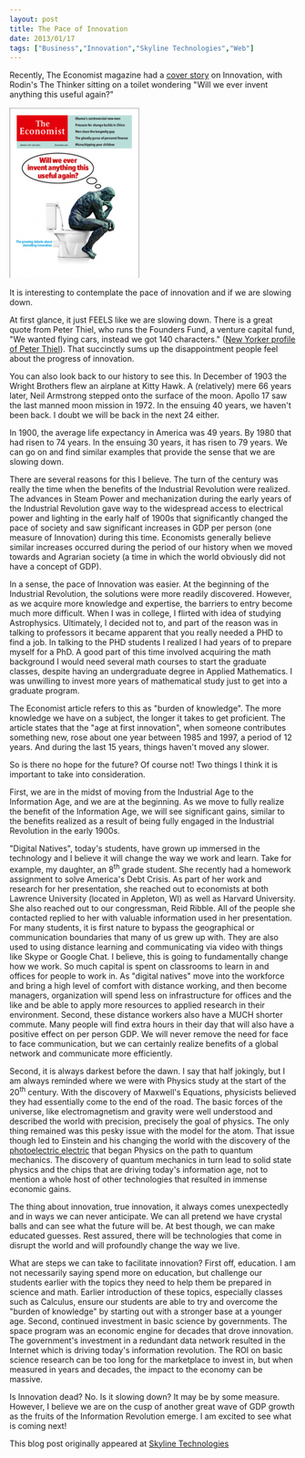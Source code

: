 ```yaml
---
layout: post
title: The Pace of Innovation
date: 2013/01/17
tags: ["Business","Innovation","Skyline Technologies","Web"]
---
```


Recently, The Economist magazine had a
[cover story](http://www.economist.com/news/briefing/21569381-idea-innovation-and-new-technology-have-stopped-driving-growth-getting-increasing)
on Innovation, with Rodin's The Thinker sitting on a toilet wondering "Will we ever invent anything this useful again?"

![Economist-Innovation Cover](Economist-Innovation-Cover-228x300.png)

It is interesting to contemplate the pace of innovation and if we are slowing down.

At first glance, it just FEELS like we are slowing down. There is a great quote from Peter Thiel,
who runs the Founders Fund, a venture capital fund,
"We wanted flying cars, instead we got 140 characters."
([New Yorker profile of Peter Thiel](http://www.newyorker.com/reporting/2011/11/28/111128fa_fact_packer?currentPage=all)).
That succinctly sums up the disappointment people feel about the progress of innovation.

You can also look back to our history to see this. In December of 1903 the Wright Brothers flew an airplane at Kitty Hawk.
A (relatively) mere 66 years later, Neil Armstrong stepped onto the surface of the moon. Apollo 17 saw the last manned
moon mission in 1972\. In the ensuing 40 years, we haven't been back. I doubt we will be back in the next 24 either.

In 1900, the average life expectancy in America was 49 years. By 1980 that had risen to 74 years. In the ensuing 30
years, it has risen to 79 years. We can go on and find similar examples that provide the sense that we are slowing down.

There are several reasons for this I believe. The turn of the century was really the time when the benefits of the
Industrial Revolution were realized. The advances in Steam Power and mechanization during the early years of the
Industrial Revolution gave way to the widespread access to electrical power and lighting in the early half of 1900s
that significantly changed the pace of society and saw significant increases in GDP per person
(one measure of Innovation) during this time. Economists generally believe similar increases occurred during the
period of our history when we moved towards and Agrarian society (a time in which the world obviously did not have a
concept of GDP).

In a sense, the pace of Innovation was easier. At the beginning of the Industrial Revolution, the solutions were more
readily discovered. However, as we acquire more knowledge and expertise, the barriers to entry become much more
difficult. When I was in college, I flirted with idea of studying Astrophysics. Ultimately, I decided not to, and part
of the reason was
in talking to professors it became apparent that you really needed a PHD to find a job. In talking to the PHD students
I realized I had years of to prepare myself for a PhD. A good part of this time involved acquiring the math background
I would need several math courses to start the graduate classes, despite having an undergraduate degree in Applied
Mathematics. I was unwilling to invest more years of mathematical study just to get into a graduate program.

The Economist article refers to this as "burden of knowledge". The more knowledge we have on a subject, the longer it
takes to get proficient. The article states that the "age at first innovation", when someone contributes something new,
rose about one year between 1985 and 1997, a period of 12 years. And during the last 15 years, things haven't moved
any slower.

So is there no hope for the future? Of course not! Two things I think it is important to take into consideration.

First, we are in the midst of moving from the Industrial Age to the Information Age, and we are at the beginning. As we
move to fully realize the benefit of the Information Age, we will see significant gains, similar to the benefits
realized as a result of being fully engaged in the Industrial Revolution in the early 1900s.

"Digital Natives", today's students, have grown up immersed in the technology and I believe it will change the way we
work and learn. Take for example, my daughter, an 8<sup>th</sup> grade student. She recently had a homework assignment
to solve America's Debt Crisis. As part of her work and research for her presentation, she reached out to economists at
both Lawrence University (located in Appleton, WI) as well as Harvard University. She also reached out to our
congressman, Reid Ribble. All of the people she contacted replied to her with valuable information used in her
presentation. For many students, it is first nature to bypass the geographical or communication boundaries that many of
us grew up with. They are also used to using distance learning and communicating via video with things like Skype or
Google Chat. I believe, this is going to fundamentally change how we work. So much capital is spent on classrooms to
learn in and offices for people to work in. As "digital natives" move into the workforce and bring a high level of
comfort with distance working, and then become managers, organization will spend less on infrastructure for offices and
 the like and be able to apply more resources to applied research in their environment. Second, these distance workers
 also have a MUCH shorter commute. Many people will find extra hours in their day that will also have a positive
 effect on per person GDP. We will never remove the need for face to face communication, but we can certainly realize
 benefits of a global network and communicate more efficiently.

Second, it is always darkest before the dawn. I say that half jokingly, but I am always reminded where we were with
Physics study at the start of the 20<sup>th</sup> century. With the discovery of Maxwell's Equations,
physicists believed they had essentially come to the end of the road. The basic forces of the universe,
like electromagnetism and gravity were well understood and described the world with precision, precisely the goal of
physics. The only thing remained was this pesky issue with the model for the atom. That issue though led to Einstein and
his changing the world with the discovery of the [photoelectric electric](https://en.wikipedia.org/wiki/Photoelectric_effect)
that began Physics on the path to quantum mechanics. The discovery of quantum mechanics in turn lead to solid state
physics and the chips that are driving today's information age, not to mention a whole host of other technologies that
resulted in immense economic gains.

The thing about innovation, true innovation, it always comes unexpectedly and in ways we can never anticipate. We can
all pretend we have crystal balls and can see what the future will be. At best though, we can make educated guesses.
Rest assured, there will be technologies that come in disrupt the world and will profoundly change the way we live.

What are steps we can take to facilitate innovation? First off, education. I am not necessarily saying spend more on
education, but challenge our students earlier with the topics they need to help them be prepared in science and math.
Earlier introduction of these topics, especially classes such as Calculus, ensure our students are able to try and
overcome the "burden of knowledge" by starting out with a stronger base at a younger age. Second, continued investment
in basic science by governments. The space program was an economic engine for decades that drove innovation.
The government's investment in a redundant data network resulted in the Internet which is driving today's information
revolution. The ROI on basic science research can be too long for the marketplace to invest in, but when measured in
years and decades, the impact to the economy can be massive.

Is Innovation dead? No. Is it slowing down? It may be by some measure. However, I believe we are on the cusp of
another great wave of GDP growth as the fruits of the Information Revolution emerge. I am excited to see what is
coming next!

This blog post originally appeared at [Skyline Technologies](http://www.skylinetechnologies.com/Insights/Skyline-Blog/January-2013/Innovation)